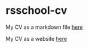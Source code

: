 # rsschool-cv

My CV as a markdown file [here](https://DostonKayimov.github.io/rsschool-cv/cv)

My CV as a website [here](https://DostonKayimov.github.io/rsschool-cv/)
